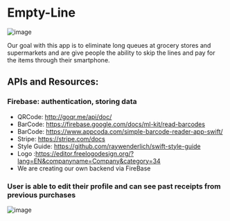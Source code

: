 # Empty-Line

![image](https://user-images.githubusercontent.com/43770391/59554443-e1dd5a00-8f70-11e9-985a-d0a807612f4e.png)

Our goal with this app is to eliminate long queues at grocery stores and supermarkets and are give people the ability to skip the lines and pay for the items through their smartphone. 

## APIs and Resources:
### Firebase: authentication, storing data
* QRCode: http://goqr.me/api/doc/
* BarCode: https://firebase.google.com/docs/ml-kit/read-barcodes
* BarCode: https://www.appcoda.com/simple-barcode-reader-app-swift/
* Stripe: https://stripe.com/docs 
* Style Guide: https://github.com/raywenderlich/swift-style-guide 
* Logo :https://editor.freelogodesign.org/?lang=EN&companyname=Company&category=34
* We are creating our own backend via FireBase


### User is able to edit their profile and can see past receipts from previous purchases 
![image](https://user-images.githubusercontent.com/43770391/59880887-29eaeb00-937c-11e9-866b-0115df75b6cb.png)


